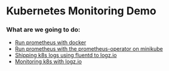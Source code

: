 # Kubernetes Monitoring Demo
### What are we going to do:
- [Run prometheus with docker](https://github.com/ofer-velich/k8s-monitoring-demo/tree/master/01-prometheus-docker-demo)
- [Run prometheus with the prometheus-operator on minikube](https://github.com/ofer-velich/k8s-monitoring-demo/tree/master/02-prometheus-operator-demo)
- [Shipping k8s logs using fluentd to logz.io](https://github.com/ofer-velich/k8s-monitoring-demo/tree/master/03-fluentd-logzio-demo)
- [Monitoring k8s with logz.io](https://github.com/ofer-velich/k8s-monitoring-demo/tree/master/04-metrics-logzio-demo)

